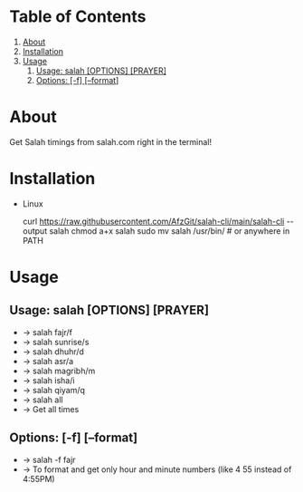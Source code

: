 
# Table of Contents

1.  [About](#org97dc785)
2.  [Installation](#org636804b)
3.  [Usage](#orgb33c8b4)
    1.  [Usage: salah [OPTIONS] [PRAYER]](#orgbeded5c)
    2.  [Options: [-f] [&#x2013;format]](#org822af3c)



<a id="org97dc785"></a>

# About

Get Salah timings from salah.com right in the terminal!


<a id="org636804b"></a>

# Installation

-   Linux

    curl https://raw.githubusercontent.com/AfzGit/salah-cli/main/salah-cli --output salah
    chmod a+x salah
    sudo mv salah /usr/bin/ # or anywhere in PATH


<a id="orgb33c8b4"></a>

# Usage


<a id="orgbeded5c"></a>

## Usage: salah [OPTIONS] [PRAYER]

-   -> salah fajr/f
-   -> salah sunrise/s
-   -> salah dhuhr/d
-   -> salah asr/a
-   -> salah magribh/m
-   -> salah isha/i
-   -> salah qiyam/q
-   -> salah all
-   -> Get all times


<a id="org822af3c"></a>

## Options: [-f] [&#x2013;format]

-   -> salah -f fajr
-   -> To format and get only hour and minute numbers (like 4 55 instead of 4:55PM)


